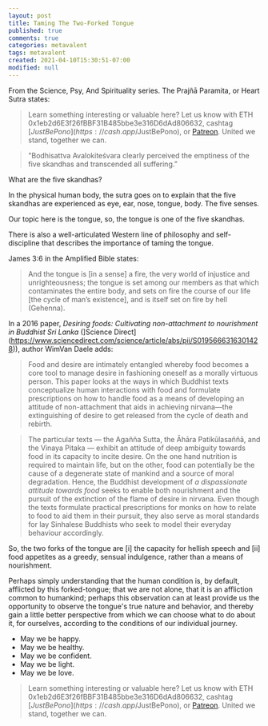 ```yaml
---
layout: post
title: Taming The Two-Forked Tongue
published: true
comments: true
categories: metavalent
tags: metavalent
created: 2021-04-10T15:30:51-07:00
modified: null
---
```


From the Science, Psy, And Spirituality series. The Prajñā Paramita, or Heart Sutra states:

> Learn something interesting or valuable here? Let us know with ETH 0x1eb2d6E3f26fBBF31B485bbe3e316D6dAd806632, cashtag [$JustBePono](https://cash.app/$JustBePono), or [Patreon](https://patreon.com/metavalent). United we stand, together we can.

> "Bodhisattva Avalokiteśvara clearly perceived the emptiness of the five skandhas and transcended all suffering.”

What are the five skandhas?

In the physical human body, the sutra goes on to explain that the five skandhas are experienced as eye, ear, nose, tongue, body. The five senses.

Our topic here is the tongue, so, the tongue is one of the five skandhas.

There is also a well-articulated Western line of philosophy and self-discipline that describes the importance of taming the tongue.

James 3:6 in the Amplified Bible states:

> And the tongue is [in a sense] a fire, the very world of injustice and unrighteousness; the tongue is set among our members as that which contaminates the entire body, and sets on fire the course of our life [the cycle of man’s existence], and is itself set on fire by hell (Gehenna).

In a 2016 paper, _Desiring foods: Cultivating non-attachment to nourishment in Buddhist Sri Lanka_ (]Science Direct](https://www.sciencedirect.com/science/article/abs/pii/S0195666316301428)), author WimVan Daele adds:

> Food and desire are intimately entangled whereby food becomes a core tool to manage desire in fashioning oneself as a morally virtuous person. This paper looks at the ways in which Buddhist texts conceptualize human interactions with food and formulate prescriptions on how to handle food as a means of developing an attitude of non-attachment that aids in achieving nirvana—the extinguishing of desire to get released from the cycle of death and rebirth.

> The particular texts — the Agañña Sutta, the Āhāra Patikūlasaññā, and the Vinaya Pitaka — exhibit an attitude of deep ambiguity towards food in its capacity to incite desire. On the one hand nutrition is required to maintain life, but on the other, food can potentially be the cause of a degenerate state of mankind and a source of moral degradation. Hence, the Buddhist development of _a dispassionate attitude towards food_ seeks to enable both nourishment and the pursuit of the extinction of the flame of desire in nirvana. Even though the texts formulate practical prescriptions for monks on how to relate to food to aid them in their pursuit, they also serve as moral standards for lay Sinhalese Buddhists who seek to model their everyday behaviour accordingly.

So, the two forks of the tongue are [i] the capacity for hellish speech and [ii] food appetites as a greedy, sensual indulgence, rather than a means of nourishment.

Perhaps simply understanding that the human condition is, by default, afflicted by this forked-tongue; that we are not alone, that it is an affliction common to humankind; perhaps this observation can at least provide us the opportunity to observe the tongue's true nature and behavior, and thereby gain a little better perspective from which we can choose what to do about it, for ourselves, according to the conditions of our individual journey.

- May we be happy.
- May we be healthy.
- May we be confident.
- May we be light.
- May we be love.

<!-- 
[Watch here](https://youtu.be/12345) if the embed below does not behave nicely. 

<div class="embed-container"><iframe width="560" height="315" src="https://www.youtube.com/embed/12345" title="YouTube video player" frameborder="0" allow="accelerometer; autoplay; clipboard-write; encrypted-media; gyroscope; picture-in-picture" allowfullscreen></iframe></div>
-->


> Learn something interesting or valuable here? Let us know with ETH 0x1eb2d6E3f26fBBF31B485bbe3e316D6dAd806632, cashtag [$JustBePono](https://cash.app/$JustBePono), or [Patreon](https://patreon.com/metavalent). United we stand, together we can.
